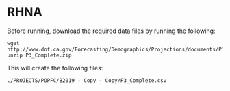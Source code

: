 # RHNA

Before running, download the required data files by running the following:

```
wget http://www.dof.ca.gov/Forecasting/Demographics/Projections/documents/P3_Complete.zip
unzip P3_Complete.zip
```

This will create the following files:
```
./PROJECTS/POPFC/B2019 - Copy - Copy/P3_Complete.csv
```
